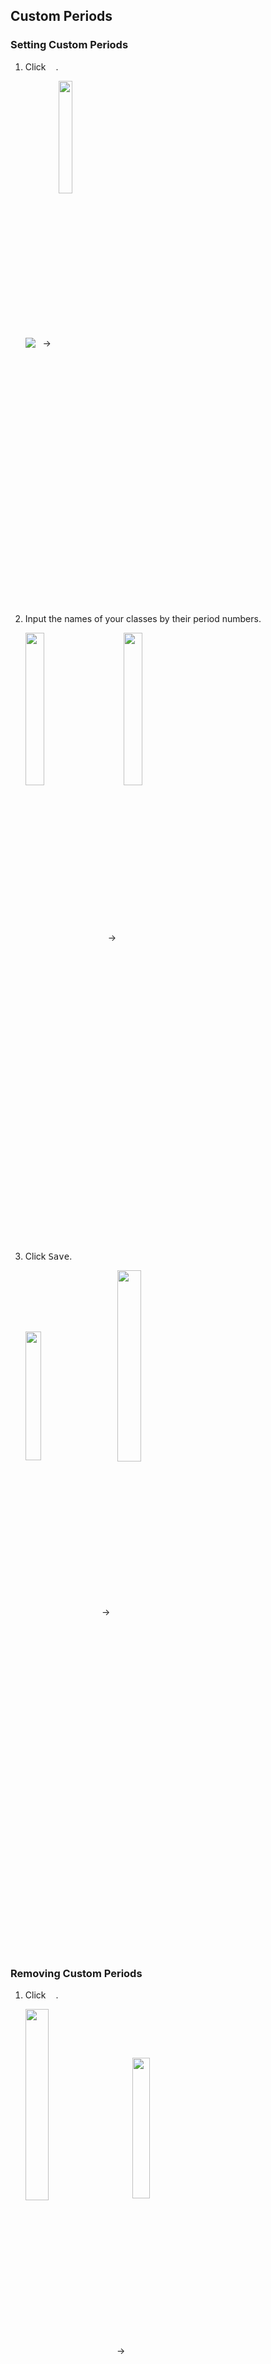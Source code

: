 ## Custom Periods
### Setting Custom Periods
1. Click <img src="../assets/settings.png" length="12" width="12">.

    <img src="../docs/user-manual/img/custom-period/setting/before-home.png" style="vertical-align: middle;">
    <span style="vertical-align: middle;">&#160;&#160;→&#160;&#160;</span>
    <img src="../docs/user-manual/img/custom-period/setting/before-settings.png" style="vertical-align: middle;" length="21.5%" width="21.5%">

2. Input the names of your classes by their period numbers.

    <img src="../docs/user-manual/img/custom-period/setting/before-settings.png" style="vertical-align: middle;" length="25%" width="25%">
    <span style="vertical-align: middle;">&#160;&#160;→&#160;&#160;</span>
    <img src="../docs/user-manual/img/custom-period/setting/after-settings.png" style="vertical-align: middle;" length="25%" width="25%">

3. Click <kbd>Save</kbd>.

    <img src="../docs/user-manual/img/custom-period/setting/save-settings.png" style="vertical-align: middle;" length="23%" width="23%">
    <span style="vertical-align: middle;">&#160;&#160;→&#160;&#160;</span>
    <img src="../docs/user-manual/img/custom-period/setting/after-custom-period.png" style="vertical-align: middle;" length="28%" width="28%">

### Removing Custom Periods
1. Click <img src="../assets/settings.png" length="12" width="12">.

    <img src="../docs/user-manual/img/custom-period/removing/before.png" style="vertical-align: middle;" length="28%" width="28%">
    <span style="vertical-align: middle;">&#160;&#160;→&#160;&#160;</span>
    <img src="../docs/user-manual/img/custom-period/removing/before-settings.png" style="vertical-align: middle;" length="24%" width="24%">

2. Click reset on the period(s) you wish to remove.

    <img src="../docs/user-manual/img/custom-period/removing/before-reset-custom-period.png" style="vertical-align: middle;" length="24%" width="24%">
    <span style="vertical-align: middle;">&#160;&#160;→&#160;&#160;</span>
    <img src="../docs/user-manual/img/custom-period/removing/after-reset-custom-period.png" style="vertical-align: middle;" length="24%" width="24%">

3. Click <kbd>Save</kbd>.

    <img src="../docs/user-manual/img/custom-period/removing/before-save-custom-period.png" style="vertical-align: middle;" length="24%" width="24%">
    <span style="vertical-align: middle;">&#160;&#160;→&#160;&#160;</span>
    <img src="../docs/user-manual/img/custom-period/removing/after.png" style="vertical-align: middle;" length="29%" width="29%">
